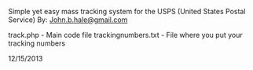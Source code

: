 Simple yet easy mass tracking system for the USPS (United States Postal Service)
By: John.b.hale@gmail.com

track.php - Main code file
trackingnumbers.txt - File where you put your tracking numbers

12/15/2013
